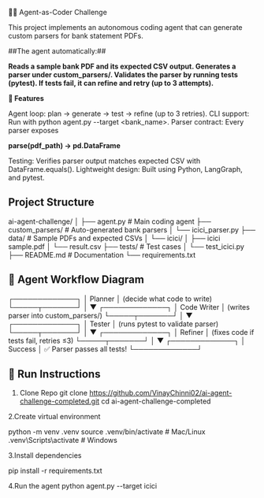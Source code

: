 🧑‍💻 Agent-as-Coder Challenge

This project implements an autonomous coding agent that can generate custom parsers for bank statement PDFs.

##The agent automatically:##

**Reads a sample bank PDF and its expected CSV output.
 Generates a parser under custom_parsers/.
 Validates the parser by running tests (pytest).
 If tests fail, it can refine and retry (up to 3 attempts).**


**🚀 Features**

Agent loop: plan → generate → test → refine (up to 3 retries).
CLI support: Run with python agent.py --target <bank_name>.
Parser contract: Every parser exposes

 **parse(pdf_path) -> pd.DataFrame**
 
Testing: Verifies parser output matches expected CSV with DataFrame.equals().
Lightweight design: Built using Python, LangGraph, and pytest.

## Project Structure ##

ai-agent-challenge/
│
├── agent.py                  # Main coding agent
├── custom_parsers/           # Auto-generated bank parsers
│   └── icici_parser.py
├── data/                     # Sample PDFs and expected CSVs
│   └── icici/
│       ├── icici sample.pdf
│       └── result.csv
├── tests/                    # Test cases
│   └── test_icici.py
├── README.md                 # Documentation
└── requirements.txt

## 🔄 Agent Workflow Diagram ##

 ┌─────────────┐
 │   Planner   │  (decide what code to write)
 └─────┬───────┘
       │
       ▼
 ┌─────────────┐
 │ Code Writer │  (writes parser into custom_parsers/)
 └─────┬───────┘
       │
       ▼
 ┌─────────────┐
 │   Tester    │  (runs pytest to validate parser)
 └─────┬───────┘
       │
       ▼
 ┌─────────────┐
 │   Refiner   │  (fixes code if tests fail, retries ≤3)
 └─────┬───────┘
       │
       ▼
 ┌─────────────┐
 │   Success   │  ✅ Parser passes all tests!
 └─────────────┘

## 🏃 Run Instructions ##
1. Clone Repo
   git clone https://github.com/VinayChinni02/ai-agent-challenge-completed.git
   cd ai-agent-challenge-completed

2.Create virtual environment

python -m venv .venv
source .venv/bin/activate   # Mac/Linux
.venv\Scripts\activate      # Windows

3.Install dependencies

 pip install -r requirements.txt 

4.Run the agent
python agent.py --target icici


